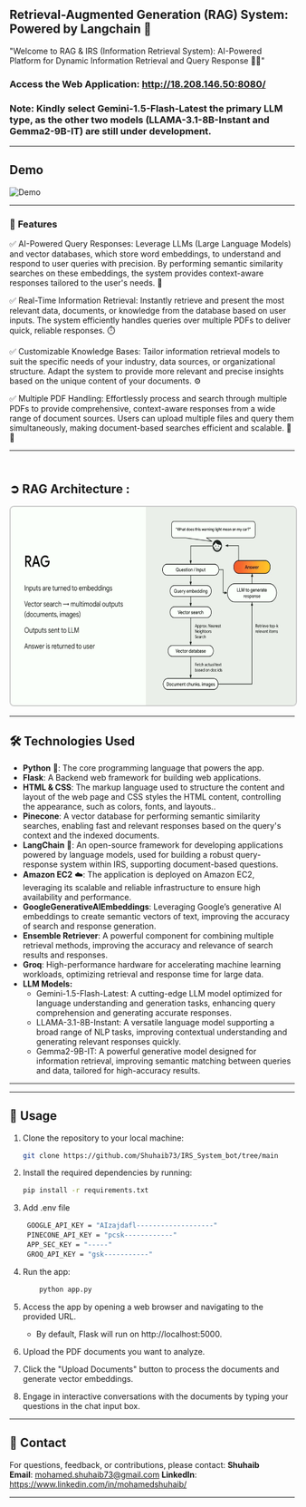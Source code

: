 ## Retrieval-Augmented Generation (RAG) System: Powered by Langchain 🤖

"Welcome to RAG & IRS (Information Retrieval System): AI-Powered Platform for Dynamic Information Retrieval and Query Response 🧑‍💻"

### **Access the Web Application**: http://18.208.146.50:8080/

### **Note**: Kindly select Gemini-1.5-Flash-Latest the primary LLM type, as the other two models (LLAMA-3.1-8B-Instant and Gemma2-9B-IT) are still under development.


---
## Demo 

![Demo](https://github.com/Shuhaib73/IRS_System_bot/blob/main/static/architectures/demo_rag.gif)

----

### 📖 **Features**

✅ AI-Powered Query Responses: Leverage LLMs (Large Language Models) and vector databases, which store word embeddings, to understand and respond to user queries with precision. By performing semantic similarity searches on these embeddings, the system provides context-aware responses tailored to the user's needs. 🤖

✅ Real-Time Information Retrieval: Instantly retrieve and present the most relevant data, documents, or knowledge from the database based on user inputs. The system efficiently handles queries over multiple PDFs to deliver quick, reliable responses. ⏱️

✅ Customizable Knowledge Bases: Tailor information retrieval models to suit the specific needs of your industry, data sources, or organizational structure. Adapt the system to provide more relevant and precise insights based on the unique content of your documents. ⚙️

✅ Multiple PDF Handling: Effortlessly process and search through multiple PDFs to provide comprehensive, context-aware responses from a wide range of document sources. Users can upload multiple files and query them simultaneously, making document-based searches efficient and scalable. 📄📄


---
## <br>**➲ RAG Architecture** :

<img src="https://github.com/Shuhaib73/IRS_System_bot/blob/main/static/architectures/RAG_Google.png" alt="RAG Pipeline" style="width: 750px; height: 350px; border: 2px solid #ccc; border-radius: 8px; display: inline-block; margin-right: 10px;">

----
## 🛠️ **Technologies Used**

- **Python** 🐍: The core programming language that powers the app.  
- **Flask**: A Backend web framework for building web applications.
- **HTML & CSS**: The markup language used to structure the content and layout of the web page and CSS styles the HTML content, controlling the appearance, such as colors, fonts, and layouts..
- **Pinecone**: A vector database for performing semantic similarity searches, enabling fast and relevant responses based on the query's context and the indexed documents.
- **LangChain** 🔗:  An open-source framework for developing applications powered by language models, used for building a robust query-response system within IRS, supporting document-based questions.
- **Amazon EC2** ☁️: The application is deployed on Amazon EC2, leveraging its scalable and reliable infrastructure to ensure high availability and performance.
- **GoogleGenerativeAIEmbeddings**: Leveraging Google’s generative AI embeddings to create semantic vectors of text, improving the accuracy of search and response generation.
- **Ensemble Retriever**: A powerful component for combining multiple retrieval methods, improving the accuracy and relevance of search results and responses.
- **Groq**:  High-performance hardware for accelerating machine learning workloads, optimizing retrieval and response time for large data.
- **LLM Models:**
    - Gemini-1.5-Flash-Latest: A cutting-edge LLM model optimized for language understanding and generation tasks, enhancing query comprehension and generating accurate responses.
    - LLAMA-3.1-8B-Instant: A versatile language model supporting a broad range of NLP tasks, improving contextual understanding and generating relevant responses quickly.
    - Gemma2-9B-IT: A powerful generative model designed for information retrieval, improving semantic matching between queries and data, tailored for high-accuracy results.
----


-----

## 🌟 Usage

1. Clone the repository to your local machine:

   ```bash
   git clone https://github.com/Shuhaib73/IRS_System_bot/tree/main
   
   ```

2. Install the required dependencies by running:
   ```bash
   pip install -r requirements.txt
   ```

3. Add .env file
   ```bash
    GOOGLE_API_KEY = "AIzajdafl-------------------"
    PINECONE_API_KEY = "pcsk------------"
    APP_SEC_KEY = "-----"
    GROQ_API_KEY = "gsk-----------"
   ```


3. Run the app:
   ```bash
       python app.py
   ```

4. Access the app by opening a web browser and navigating to the provided URL.
    - By default, Flask will run on http://localhost:5000.

7. Upload the PDF documents you want to analyze.

8. Click the "Upload Documents" button to process the documents and generate vector embeddings.

9. Engage in interactive conversations with the documents by typing your questions in the chat input box.



----

## 📧 **Contact**

For questions, feedback, or contributions, please contact:  **Shuhaib**  
**Email**: mohamed.shuhaib73@gmail.com
**LinkedIn**: https://www.linkedin.com/in/mohamedshuhaib/

---

